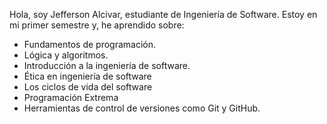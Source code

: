 Hola, soy Jefferson Alcivar, estudiante de Ingeniería de Software.
Estoy en mi primer semestre y, he aprendido sobre:
- Fundamentos de programación.
- Lógica y algoritmos.
- Introducción a la ingeniería de software.
- Ética en ingeniería de software
- Los ciclos de vida del software
- Programación Extrema
- Herramientas de control de versiones como Git y GitHub.
